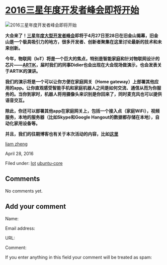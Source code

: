 





#  [2016三星年度开发者峰会即将开始](/en/blog/2016/04/28/samsung-artik-event/)

![2016三星年度开发者峰会即将开始](/static/devportal_uploaded/391cf9b0-f7ff-452c-9a5b-45dd8324a4b1-uploads/zinnia/2016/04/28/016_full_logo.png)

**大会来了！[三星年度大型开发者峰会](https://www.samsungdevelopers.com/sdc2016)即将于4月27日至28日在旧金山揭幕，旧金山是一个极具吸引力的地方，很多开发者、创新者聚集在这里讨论最新的技术和未来创新。**

**今年，物联网（IoT）将是一个巨大的焦点，特别是智能家庭和针对物联网设计的芯片——[ARTIK](https://www.artik.io/)，届时我们的同事Didier也会出现在大会现场做演示，也会发表关于ARTIK的演讲。**

**我们的演示将是一个可以让你方便在家庭网关（Home gateway）上部署其他应用的app。让你直观感受智能手机和家庭机器人之间是如何交流、通信从而为你服务的。当你到家时，机器人将用摄像头来识别是你回来了，同时麦克风也可以提供语音交互。**

**除此，你还可以部署其他app在家庭网关上，包括一个接入点（家庭WiFi），视频服务，本地的服务器（比如Skype和Google Hangout的数据都存储在本地），自动化家用设备等。**

**并且，我们的往期博客也有关于本次活动的内容，比如[这里](https://www.artik.io/blog/2016/develop-deploy-and-manage-with-ubuntu-core-on-artik)**

[liam zheng](/en/blog/authors/tmacyunn1/)

April 28, 2016

Filed under: [Iot](/en/blog/tags/Iot/) [ubuntu-core](/en/blog/tags/ubuntu-core/)





## Comments

No comments yet.

## Add your comment

Name:

Email address:

URL:

Comment:

If you enter anything in this field your comment will be treated as spam:





